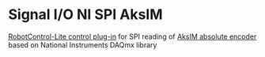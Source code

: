 # Signal I/O NI SPI AksIM

[RobotControl-Lite control plug-in](https://github.com/EESC-MKGroup/Robot-Control-Interface) for SPI reading of [AksIM absolute encoder](https://www.rls.si/en/aksim-rotary-absolute-encoder-module) based on National Instruments DAQmx library
